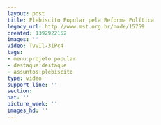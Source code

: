 ```yaml
---
layout: post
title: Plebiscito Popular pela Reforma Política
legacy_url: http://www.mst.org.br/node/15759
created: 1392922152
images: ''
video: TvvIl-3iPc4
tags:
- menu:projeto popular
- destaque:destaque
- assuntos:plebiscito
type: video
support_line: ''
section: 
hat: ''
picture_week: ''
images_hd: ''
---
```

<p><object data="http://www.youtube.com/v/TvvIl-3iPc4" type="application/x-shockwave-flash" height="500" width="600"><param name="data" value="http://www.youtube.com/v/TvvIl-3iPc4"><param name="src" value="http://www.youtube.com/v/TvvIl-3iPc4"></object></p>

